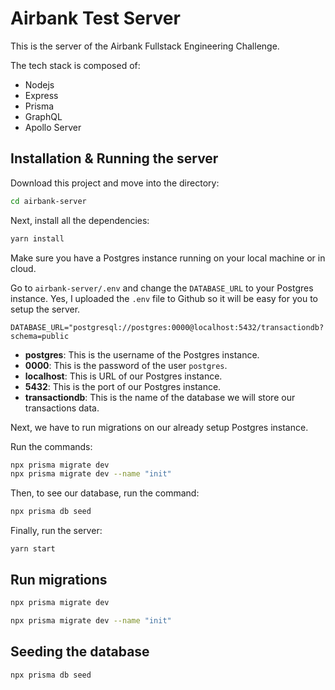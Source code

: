 # Airbank Test Server

This is the server of the Airbank Fullstack Engineering Challenge.

The tech stack is composed of:

- Nodejs
- Express
- Prisma
- GraphQL
- Apollo Server

## Installation & Running the server

Download this project and move into the directory:

```sh
cd airbank-server
```

Next, install all the dependencies:

```sh
yarn install
```

Make sure you have a Postgres instance running on your local machine or in cloud.

Go to `airbank-server/.env` and change the `DATABASE_URL` to your Postgres instance. Yes, I uploaded the `.env` file to Github so it will be easy for you to setup the server.

```
DATABASE_URL="postgresql://postgres:0000@localhost:5432/transactiondb?schema=public
```

- **postgres**: This is the username of the Postgres instance.
- **0000**: This is the password of the user `postgres`.
- **localhost**: This is URL of our Postgres instance.
- **5432**: This is the port of our Postgres instance.
- **transactiondb**: This is the name of the database we will store our transactions data.

Next, we have to run migrations on our already setup Postgres instance.

Run the commands:

```sh
npx prisma migrate dev
npx prisma migrate dev --name "init"
```

Then, to see our database, run the command:

```sh
npx prisma db seed
```

Finally, run the server:

```
yarn start
```

## Run migrations

```sh
npx prisma migrate dev
```

```sh
npx prisma migrate dev --name "init"
```

## Seeding the database

```sh
npx prisma db seed
```
